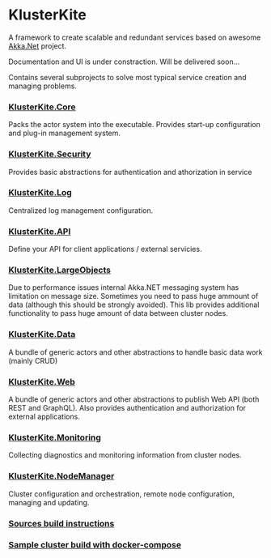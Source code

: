 # KlusterKite

A framework to create scalable and redundant services based on awesome [Akka.Net](https://github.com/akkadotnet/akka.net) project.

Documentation and UI is under constraction. Will be delivered soon...

Contains several subprojects to solve most typical service creation and managing problems.

### [KlusterKite.Core](./KlusterKite.Core/Readme.md)
Packs the actor system into the executable. Provides start-up configuration and plug-in management system.

### [KlusterKite.Security](./KlusterKite.Security/Readme.md)
Provides basic abstractions for authentication and athorization in service

### [KlusterKite.Log](./KlusterKite.Log/Readme.md)
Centralized log management configuration.

### [KlusterKite.API](./KlusterKite.API/Readme.md)
Define your API for client applications / external servicies.

### [KlusterKite.LargeObjects](./KlusterKite.LargeObjects/Readme.md)
Due to performance issues internal Akka.NET messaging system has limitation on message size. Sometimes you need to pass huge ammount of data (although this should be strongly avoided). This lib provides additional functionality to pass huge amount of data between cluster nodes.

### [KlusterKite.Data](./KlusterKite.Data/Readme.md)
A bundle of generic actors and other abstractions to handle basic data work (mainly CRUD)

### [KlusterKite.Web](./KlusterKite.Web/Readme.md)
A bundle of generic actors and other abstractions to publish Web API (both REST and GraphQL). Also provides authentication and authorization for external applications.

### [KlusterKite.Monitoring](./KlusterKite.Monitoring/Readme.md)
Collecting diagnostics and monitoring information from cluster nodes.

### [KlusterKite.NodeManager](./KlusterKite.NodeManager/Readme.md)
Cluster configuration and orchestration, remote node configuration, managing and updating.

### [Sources build instructions](./BuildScript.md)
### [Sample cluster build with docker-compose](./Docker/Readme.md)
